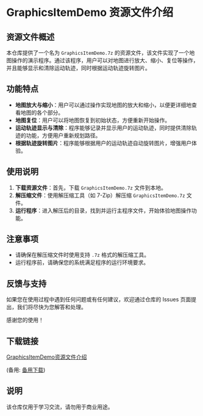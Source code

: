 # GraphicsItemDemo 资源文件介绍

## 资源文件概述

本仓库提供了一个名为 `GraphicsItemDemo.7z` 的资源文件，该文件实现了一个地图操作的演示程序。通过该程序，用户可以对地图进行放大、缩小、复位等操作，并且能够显示和清除运动轨迹，同时根据运动轨迹旋转图片。

## 功能特点

- **地图放大与缩小**：用户可以通过操作实现地图的放大和缩小，以便更详细地查看地图的各个部分。
- **地图复位**：用户可以将地图恢复到初始状态，方便重新开始操作。
- **运动轨迹显示与清除**：程序能够记录并显示用户的运动轨迹，同时提供清除轨迹的功能，方便用户重新规划路径。
- **根据轨迹旋转图片**：程序能够根据用户的运动轨迹自动旋转图片，增强用户体验。

## 使用说明

1. **下载资源文件**：首先，下载 `GraphicsItemDemo.7z` 文件到本地。
2. **解压缩文件**：使用解压缩工具（如 7-Zip）解压缩 `GraphicsItemDemo.7z` 文件。
3. **运行程序**：进入解压后的目录，找到并运行主程序文件，开始体验地图操作功能。

## 注意事项

- 请确保在解压缩文件时使用支持 `.7z` 格式的解压缩工具。
- 运行程序前，请确保您的系统满足程序的运行环境要求。

## 反馈与支持

如果您在使用过程中遇到任何问题或有任何建议，欢迎通过仓库的 Issues 页面提出，我们将尽快为您解答和处理。

感谢您的使用！

## 下载链接
[GraphicsItemDemo资源文件介绍](https://pan.quark.cn/s/879f31c0f8d3) 

(备用: [备用下载](https://pan.baidu.com/s/1mI3kBtFV5azl-7GT4lnZVA?pwd=1234))

## 说明

该仓库仅用于学习交流，请勿用于商业用途。
